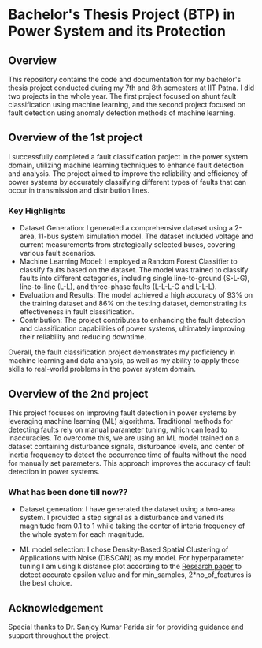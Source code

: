 
# Bachelor's Thesis Project (BTP) in Power System and its Protection

## Overview
This repository contains the code and documentation for my bachelor's thesis project conducted during my 7th and 8th semesters at IIT Patna. I did two projects in the whole year. The first project focused on shunt fault classification using machine learning, and the second project focused on fault detection using anomaly detection methods of machine learning.

## Overview of the 1st project
I successfully completed a fault classification project in the power system domain, utilizing machine learning techniques to enhance fault detection and analysis. The project aimed to improve the reliability and efficiency of power systems by accurately classifying different types of faults that can occur in transmission and distribution lines.

### Key Highlights
- Dataset Generation: I generated a comprehensive dataset using a 2-area, 11-bus system simulation model. The dataset included voltage and current measurements from strategically selected buses, covering various fault scenarios.
- Machine Learning Model: I employed a Random Forest Classifier to classify faults based on the dataset. The model was trained to classify faults into different categories, including single line-to-ground (S-L-G), line-to-line (L-L), and three-phase faults (L-L-L-G and L-L-L).
- Evaluation and Results: The model achieved a high accuracy of 93% on the training dataset and 86% on the testing dataset, demonstrating its effectiveness in fault classification.
- Contribution: The project contributes to enhancing the fault detection and classification capabilities of power systems, ultimately improving their reliability and reducing downtime.

Overall, the fault classification project demonstrates my proficiency in machine learning and data analysis, as well as my ability to apply these skills to real-world problems in the power system domain.

## Overview of the 2nd project
This project focuses on improving fault detection in power systems by leveraging machine learning (ML) algorithms. Traditional methods for detecting faults rely on manual parameter tuning, which can lead to inaccuracies. To overcome this, we are using an ML model trained on a dataset containing disturbance signals, disturbance levels, and center of inertia frequency to detect the occurrence time of faults without the need for manually set parameters. This approach improves the accuracy of fault detection in power systems.

### What has been done till now??
- Dataset generation: I have generated the dataset using a two-area system. I provided a step signal as a disturbance and varied its magnitude from 0.1 to 1 while taking the center of interia frequency of the whole system for each magnitude.

- ML model selection: I chose Density-Based Spatial Clustering of Applications with Noise (DBSCAN) as my model. For hyperparameter tuning I am using k distance plot according to the  [Research paper](https://www.khoury.northeastern.edu/home/vip/teach/DMcourse/2_cluster_EM_mixt/notes_slides/revisitofrevisitDBSCAN.pdf) to detect accurate epsilon value and for min_samples, 2*no_of_features is the best choice.

## Acknowledgement
Special thanks to Dr. Sanjoy Kumar Parida sir for providing guidance and support throughout the project.